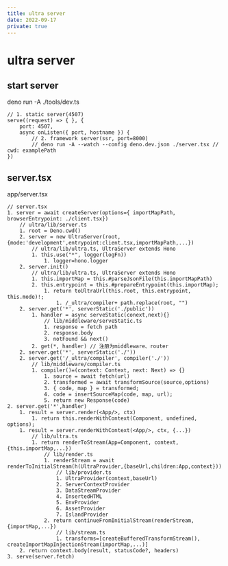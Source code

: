 ```yaml
---
title: ultra server
date: 2022-09-17
private: true
---
```

# ultra server
## start server
deno run -A ./tools/dev.ts

    // 1. static server(4507)
    serve((request) => { }, {
        port: 4507,
        async onListen({ port, hostname }) {
            // 2. framework server(ssr, port=8000)
            // deno run -A --watch --config deno.dev.json ./server.tsx // cwd: examplePath
    })
    
## server.tsx
app/server.tsx

    // server.tsx
    1. server = await createServer(options={ importMapPath, browserEntrypoint: ./client.tsx})
        // ultra/lib/server.ts
        1. root = Deno.cwd()
        2. server = new UltraServer(root,{mode:'development',entrypoint:client.tsx,importMapPath,...}) 
            // ultra/lib/ultra.ts, UltraServer extends Hono
            1. this.use("*", logger(logFn))
                1. logger=hono.logger
        2. server.init() 
            // ultra/lib/ultra.ts, UltraServer extends Hono
            1. this.importMap = this.#parseJsonFile(this.importMapPath)
            2. this.entrypoint = this.#prepareEntrypoint(this.importMap);
                1. return toUltraUrl(this.root, this.entrypoint, this.mode)!;
                    1. /_ultra/compiler+ path.replace(root, "")
        2. server.get('*', serverStatic('./public'))
            1. handler = async serveStatic(conext,next){}
                // lib/middleware/serveStatic.ts
                1. response = fetch path
                2. response.body
                3. notFound && next()
            2. get(*, handler) // 注册为middleware、router
        2. server.get('*', serverStatic('./'))
        2. server.get('/_ultra/compiler', compiler('./'))
            // lib/middleware/compiler.ts
            1. compiler()=(context: Context, next: Next) => {}
                1. source = await fetch(url)
                2. transformed = await transformSource(source,options)
                3. { code, map } = transformed;
                4. code = insertSourceMap(code, map, url);
                5. return new Response(code)
    2. server.get('*',handler)
        1. result = server.render(<App/>, ctx)
            1. return this.renderWithContext(Component, undefined, options);
        1. result = server.renderWithContext(<App/>, ctx, {...})
            // lib/ultra.ts
            1. return renderToStream(App=Component, context, {this.importMap,...})
                // lib/render.ts
                1. renderStream = await renderToInitialStream(h(UltraProvider,{baseUrl,children:App,context}))
                    // lib/provider.ts
                    1. UltraProvider(context,baseUrl)
                    2. ServerContextProvider
                    3. DataStreamProvider
                    4. InsertedHTML
                    5. EnvProvider
                    6. AssetProvider
                    7. IslandProvider
                2. return continueFromInitialStream(renderStream, {importMap,...})
                    // lib/stream.ts
                    1. transforms=[createBufferedTransformStream(), createImportMapInjectionStream(importMap,...)]
        2. return context.body(result, statusCode?, headers)
    3. serve(server.fetch)